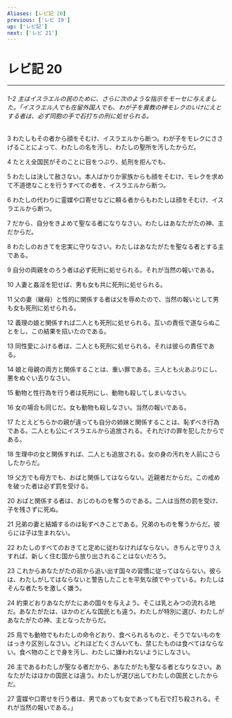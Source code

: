 ```yaml
---
Aliases: [レビ記 20]
previous: ['レビ 19']
up: ['レビ記']
next: ['レビ 21']
---
```

# レビ記 20

***
###### 1-2 主はイスラエルの民のために、さらに次のような指示をモーセに与えました。「イスラエル人でも在留外国人でも、わが子を異教の神モレクのいけにえとする者は、必ず同胞の手で石打ちの刑に処せられる。 



3 
わたしもその者から顔をそむけ、イスラエルから断つ。わが子をモレクにささげることによって、わたしの名を汚し、わたしの聖所を汚したからだ。 



4 
たとえ全国民がそのことに目をつぶり、処刑を拒んでも、 



5 
わたしは決して赦さない。本人ばかりか家族からも顔をそむけ、モレクを求めて不道徳なことを行うすべての者を、イスラエルから断つ。 



6 
わたしの代わりに霊媒や口寄せなどに頼る者からもわたしは顔をそむけ、イスラエルから断つ。 



7 
だから、自分をきよめて聖なる者になりなさい。わたしはあなたがたの神、主だからだ。 



8 
わたしのおきてを忠実に守りなさい。わたしはあなたがたを聖なる者とする主である。 



9 
自分の両親をのろう者は必ず死刑に処せられる。それが当然の報いである。 



10 
人妻と姦淫を犯せば、男も女も共に死刑に処せられる。 



11 
父の妻（継母）と性的に関係する者は父を辱めたので、当然の報いとして男も女も死刑に処せられる。 



12 
義理の娘と関係すれば二人とも死刑に処せられる。互いの責任で道ならぬことをし、この結果を招いたのである。 



13 
同性愛にふける者は、二人とも死刑に処せられる。それは彼らの責任である。 



14 
娘と母親の両方と関係することは、重い罪である。三人とも火あぶりにし、悪をぬぐい去りなさい。 



15 
動物と性行為を行う者は死刑にし、動物も殺してしまいなさい。 



16 
女の場合も同じだ。女も動物も殺しなさい。当然の報いである。 



17 
たとえどちらかの親が違っても自分の姉妹と関係することは、恥ずべき行為である。二人とも公にイスラエルから追放される。それだけの罪を犯したからである。 



18 
生理中の女と関係すれば、二人とも追放される。女の身の汚れを人前にさらしたからだ。 



19 
父方でも母方でも、おばと関係してはならない。近親者だからだ。この戒めを破った者は必ず罰を受ける。 



20 
おばと関係する者は、おじのものを奪うのである。二人は当然の罰を受け、子を残さずに死ぬ。 



21 
兄弟の妻と結婚するのは恥ずべきことである。兄弟のものを奪うからだ。彼らには子は生まれない。 



22 
わたしのすべてのおきてと定めに従わなければならない。きちんと守りさえすれば、新しく住む国から放り出されることはないだろう。 



23 
これからあなたがたの前から追い出す国々の習慣に従ってはならない。彼らは、わたしがしてはならないと警告したことを平気な顔でやっている。わたしはそんな者たちを激しく嫌う。 



24 
約束どおりあなたがたにあの国々を与えよう。そこは乳とみつの流れる地だ。あなたがたは、ほかのどんな国民とも違う。わたしが特別に選び、わたしがあなたがたの神、主となったからだ。 



25 
鳥でも動物でもわたしの命令どおり、食べられるものと、そうでないものをはっきり区別しなさい。どれほどたくさんいても、禁じたものは食べてはならない。食べ物のことで身を汚し、わたしに嫌われないようにしなさい。 



26 
主であるわたしが聖なる者だから、あなたがたも聖なる者となりなさい。あなたがたはほかの国民とは違う。わたしが選び出してわたしの国民としたからだ。 



27 
霊媒や口寄せを行う者は、男であっても女であっても石で打ち殺される。それが当然の報いである。」
